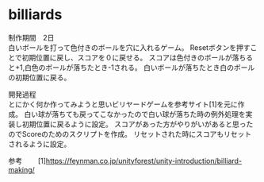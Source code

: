 # billiards  
制作期間　2日  
白いボールを打って色付きのボールを穴に入れるゲーム。
Resetボタンを押すことで初期位置に戻し、スコアを０に戻せる。
スコアは色付きのボールが落ちると+1,白色のボールが落ちたとき-1される。
白いボールが落ちたとき白のボールの初期位置に戻る。

開発過程  
とにかく何か作ってみようと思いビリヤードゲームを参考サイト[1]を元に作成。
白い球が落ちても戻ってこなかったので白い球が落ちた時の例外処理を実装し初期位置に戻るように設定。
スコアがあった方がやりがいがあると思ったのでScoreのためのスクリプトを作成。
リセットされた時にスコアもリセットされるように設定。

参考　　
[1]https://feynman.co.jp/unityforest/unity-introduction/billiard-making/
